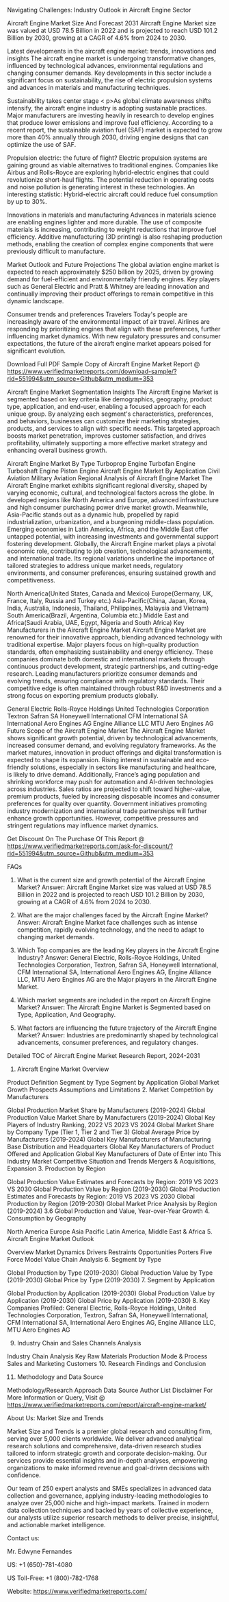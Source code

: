 Navigating Challenges: Industry Outlook in Aircraft Engine Sector


Aircraft Engine Market Size And Forecast 2031
Aircraft Engine Market size was valued at USD 78.5 Billion in 2022 and is projected to reach USD 101.2 Billion by 2030, growing at a CAGR of 4.6% from 2024 to 2030.

Latest developments in the aircraft engine market: trends, innovations and insights
The aircraft engine market is undergoing transformative changes, influenced by technological advances, environmental regulations and changing consumer demands. Key developments in this sector include a significant focus on sustainability, the rise of electric propulsion systems and advances in materials and manufacturing techniques.

Sustainability takes center stage
< p>As global climate awareness shifts intensify, the aircraft engine industry is adopting sustainable practices. Major manufacturers are investing heavily in research to develop engines that produce lower emissions and improve fuel efficiency. According to a recent report, the sustainable aviation fuel (SAF) market is expected to grow more than 40% annually through 2030, driving engine designs that can optimize the use of SAF.

Propulsion electric: the future of flight?
Electric propulsion systems are gaining ground as viable alternatives to traditional engines. Companies like Airbus and Rolls-Royce are exploring hybrid-electric engines that could revolutionize short-haul flights. The potential reduction in operating costs and noise pollution is generating interest in these technologies. An interesting statistic: Hybrid-electric aircraft could reduce fuel consumption by up to 30%.

Innovations in materials and manufacturing
Advances in materials science are enabling engines lighter and more durable. The use of composite materials is increasing, contributing to weight reductions that improve fuel efficiency. Additive manufacturing (3D printing) is also reshaping production methods, enabling the creation of complex engine components that were previously difficult to manufacture.

Market Outlook and Future Projections
The global aviation engine market is expected to reach approximately $250 billion by 2025, driven by growing demand for fuel-efficient and environmentally friendly engines. Key players such as General Electric and Pratt & Whitney are leading innovation and continually improving their product offerings to remain competitive in this dynamic landscape.

Consumer trends and preferences
Travelers Today's people are increasingly aware of the environmental impact of air travel. Airlines are responding by prioritizing engines that align with these preferences, further influencing market dynamics. With new regulatory pressures and consumer expectations, the future of the aircraft engine market appears poised for significant evolution.

Download Full PDF Sample Copy of Aircraft Engine Market Report @ https://www.verifiedmarketreports.com/download-sample/?rid=551994&utm_source=Github&utm_medium=353

Aircraft Engine Market Segmentation Insights
The Aircraft Engine Market is segmented based on key criteria like demographics, geography, product type, application, and end-user, enabling a focused approach for each unique group. By analyzing each segment's characteristics, preferences, and behaviors, businesses can customize their marketing strategies, products, and services to align with specific needs. This targeted approach boosts market penetration, improves customer satisfaction, and drives profitability, ultimately supporting a more effective market strategy and enhancing overall business growth.

Aircraft Engine Market By Type
Turboprop Engine
Turbofan Engine
Turboshaft Engine
Piston Engine
Aircraft Engine Market By Application
Civil Aviation
Military Aviation
Regional Analysis of Aircraft Engine Market
The Aircraft Engine market exhibits significant regional diversity, shaped by varying economic, cultural, and technological factors across the globe. In developed regions like North America and Europe, advanced infrastructure and high consumer purchasing power drive market growth. Meanwhile, Asia-Pacific stands out as a dynamic hub, propelled by rapid industrialization, urbanization, and a burgeoning middle-class population. Emerging economies in Latin America, Africa, and the Middle East offer untapped potential, with increasing investments and governmental support fostering development. Globally, the Aircraft Engine market plays a pivotal economic role, contributing to job creation, technological advancements, and international trade. Its regional variations underline the importance of tailored strategies to address unique market needs, regulatory environments, and consumer preferences, ensuring sustained growth and competitiveness.

North America(United States, Canada and Mexico)
Europe(Germany, UK, France, Italy, Russia and Turkey etc.)
Asia-Pacific(China, Japan, Korea, India, Australia, Indonesia, Thailand, Philippines, Malaysia and Vietnam)
South America(Brazil, Argentina, Columbia etc.)
Middle East and Africa(Saudi Arabia, UAE, Egypt, Nigeria and South Africa)
Key Manufacturers in the Aircraft Engine Market
Aircraft Engine Market are renowned for their innovative approach, blending advanced technology with traditional expertise. Major players focus on high-quality production standards, often emphasizing sustainability and energy efficiency. These companies dominate both domestic and international markets through continuous product development, strategic partnerships, and cutting-edge research. Leading manufacturers prioritize consumer demands and evolving trends, ensuring compliance with regulatory standards. Their competitive edge is often maintained through robust R&D investments and a strong focus on exporting premium products globally.

General Electric
Rolls-Royce Holdings
United Technologies Corporation
Textron
Safran SA
Honeywell International
CFM International SA
International Aero Engines AG
Engine Alliance LLC
MTU Aero Engines AG
Future Scope of the Aircraft Engine Market
The Aircraft Engine Market shows significant growth potential, driven by technological advancements, increased consumer demand, and evolving regulatory frameworks. As the market matures, innovation in product offerings and digital transformation is expected to shape its expansion. Rising interest in sustainable and eco-friendly solutions, especially in sectors like manufacturing and healthcare, is likely to drive demand. Additionally, France’s aging population and shrinking workforce may push for automation and AI-driven technologies across industries. Sales ratios are projected to shift toward higher-value, premium products, fueled by increasing disposable incomes and consumer preferences for quality over quantity. Government initiatives promoting industry modernization and international trade partnerships will further enhance growth opportunities. However, competitive pressures and stringent regulations may influence market dynamics.

Get Discount On The Purchase Of This Report @ https://www.verifiedmarketreports.com/ask-for-discount/?rid=551994&utm_source=Github&utm_medium=353

FAQs
1. What is the current size and growth potential of the Aircraft Engine Market?
Answer: Aircraft Engine Market size was valued at USD 78.5 Billion in 2022 and is projected to reach USD 101.2 Billion by 2030, growing at a CAGR of 4.6% from 2024 to 2030.

2. What are the major challenges faced by the Aircraft Engine Market?
Answer: Aircraft Engine Market face challenges such as intense competition, rapidly evolving technology, and the need to adapt to changing market demands.

3. Which Top companies are the leading Key players in the Aircraft Engine Industry?
Answer: General Electric, Rolls-Royce Holdings, United Technologies Corporation, Textron, Safran SA, Honeywell International, CFM International SA, International Aero Engines AG, Engine Alliance LLC, MTU Aero Engines AG are the Major players in the Aircraft Engine Market.

4. Which market segments are included in the report on Aircraft Engine Market?
Answer: The Aircraft Engine Market is Segmented based on Type, Application, And Geography.

5. What factors are influencing the future trajectory of the Aircraft Engine Market?
Answer: Industries are predominantly shaped by technological advancements, consumer preferences, and regulatory changes.

Detailed TOC of Aircraft Engine Market Research Report, 2024-2031
1. Aircraft Engine Market Overview

Product Definition
Segment by Type
Segment by Application
Global Market Growth Prospects
Assumptions and Limitations
2. Market Competition by Manufacturers

Global Production Market Share by Manufacturers (2019-2024)
Global Production Value Market Share by Manufacturers (2019-2024)
Global Key Players of Industry Ranking, 2022 VS 2023 VS 2024
Global Market Share by Company Type (Tier 1, Tier 2 and Tier 3)
Global Average Price by Manufacturers (2019-2024)
Global Key Manufacturers of Manufacturing Base Distribution and Headquarters
Global Key Manufacturers of Product Offered and Application
Global Key Manufacturers of Date of Enter into This Industry
Market Competitive Situation and Trends
Mergers & Acquisitions, Expansion
3. Production by Region

Global Production Value Estimates and Forecasts by Region: 2019 VS 2023 VS 2030
Global Production Value by Region (2019-2030)
Global Production Estimates and Forecasts by Region: 2019 VS 2023 VS 2030
Global Production by Region (2019-2030)
Global Market Price Analysis by Region (2019-2024) 3.6 Global Production and Value, Year-over-Year Growth
4. Consumption by Geography

North America
Europe
Asia Pacific
Latin America, Middle East & Africa
5. Aircraft Engine Market Outlook

Overview
Market Dynamics
Drivers
Restraints
Opportunities
Porters Five Force Model
Value Chain Analysis 
6. Segment by Type

Global Production by Type (2019-2030)
Global Production Value by Type (2019-2030)
Global Price by Type (2019-2030)
7. Segment by Application

Global Production by Application (2019-2030)
Global Production Value by Application (2019-2030)
Global Price by Application (2019-2030)
8. Key Companies Profiled: General Electric, Rolls-Royce Holdings, United Technologies Corporation, Textron, Safran SA, Honeywell International, CFM International SA, International Aero Engines AG, Engine Alliance LLC, MTU Aero Engines AG

9. Industry Chain and Sales Channels Analysis

Industry Chain Analysis
Key Raw Materials
Production Mode & Process
Sales and Marketing
Customers
10. Research Findings and Conclusion

11. Methodology and Data Source

Methodology/Research Approach
Data Source
Author List
Disclaimer
For More Information or Query, Visit @ https://www.verifiedmarketreports.com/report/aircraft-engine-market/

About Us: Market Size and Trends

Market Size and Trends is a premier global research and consulting firm, serving over 5,000 clients worldwide. We deliver advanced analytical research solutions and comprehensive, data-driven research studies tailored to inform strategic growth and corporate decision-making. Our services provide essential insights and in-depth analyses, empowering organizations to make informed revenue and goal-driven decisions with confidence.

Our team of 250 expert analysts and SMEs specializes in advanced data collection and governance, applying industry-leading methodologies to analyze over 25,000 niche and high-impact markets. Trained in modern data collection techniques and backed by years of collective experience, our analysts utilize superior research methods to deliver precise, insightful, and actionable market intelligence.

Contact us:

Mr. Edwyne Fernandes

US: +1 (650)-781-4080

US Toll-Free: +1 (800)-782-1768

Website: https://www.verifiedmarketreports.com/
